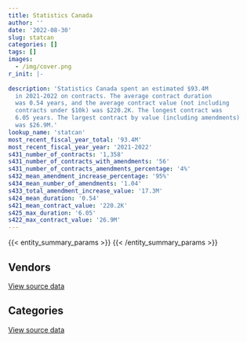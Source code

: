 ```yaml
---
title: Statistics Canada
author: ''
date: '2022-08-30'
slug: statcan
categories: []
tags: []
images:
  - /img/cover.png
r_init: |-
  
description: 'Statistics Canada spent an estimated $93.4M
  in 2021-2022 on contracts. The average contract duration
  was 0.54 years, and the average contract value (not including
  contracts under $10k) was $220.2K. The longest contract was
  6.05 years. The largest contract by value (including amendments)
  was $26.9M.'
lookup_name: 'statcan'
most_recent_fiscal_year_total: '93.4M'
most_recent_fiscal_year_year: '2021-2022'
s431_number_of_contracts: '1,358'
s431_number_of_contracts_with_amendments: '56'
s431_number_of_contracts_amendments_percentage: '4%'
s432_mean_amendment_increase_percentage: '95%'
s434_mean_number_of_amendments: '1.04'
s433_total_amendment_increase_value: '17.3M'
s424_mean_duration: '0.54'
s421_mean_contract_value: '220.2K'
s425_max_duration: '6.05'
s422_max_contract_value: '26.9M'
---
```


<script src="/rmarkdown-libs/htmlwidgets/htmlwidgets.js"></script>
<link href="/rmarkdown-libs/datatables-css/datatables-crosstalk.css" rel="stylesheet" />
<script src="/rmarkdown-libs/datatables-binding/datatables.js"></script>
<script src="/rmarkdown-libs/jquery/jquery-3.6.0.min.js"></script>
<link href="/rmarkdown-libs/dt-core-bootstrap/css/dataTables.bootstrap.min.css" rel="stylesheet" />
<link href="/rmarkdown-libs/dt-core-bootstrap/css/dataTables.bootstrap.extra.css" rel="stylesheet" />
<script src="/rmarkdown-libs/dt-core-bootstrap/js/jquery.dataTables.min.js"></script>
<script src="/rmarkdown-libs/dt-core-bootstrap/js/dataTables.bootstrap.min.js"></script>
<link href="/rmarkdown-libs/crosstalk/css/crosstalk.min.css" rel="stylesheet" />
<script src="/rmarkdown-libs/crosstalk/js/crosstalk.min.js"></script>
<script src="/rmarkdown-libs/htmlwidgets/htmlwidgets.js"></script>
<link href="/rmarkdown-libs/datatables-css/datatables-crosstalk.css" rel="stylesheet" />
<script src="/rmarkdown-libs/datatables-binding/datatables.js"></script>
<script src="/rmarkdown-libs/jquery/jquery-3.6.0.min.js"></script>
<link href="/rmarkdown-libs/dt-core-bootstrap/css/dataTables.bootstrap.min.css" rel="stylesheet" />
<link href="/rmarkdown-libs/dt-core-bootstrap/css/dataTables.bootstrap.extra.css" rel="stylesheet" />
<script src="/rmarkdown-libs/dt-core-bootstrap/js/jquery.dataTables.min.js"></script>
<script src="/rmarkdown-libs/dt-core-bootstrap/js/dataTables.bootstrap.min.js"></script>
<link href="/rmarkdown-libs/crosstalk/css/crosstalk.min.css" rel="stylesheet" />
<script src="/rmarkdown-libs/crosstalk/js/crosstalk.min.js"></script>

{{< entity_summary_params >}}
{{< /entity_summary_params >}}

## Vendors

<div id="htmlwidget-1" style="width:100%;height:auto;" class="datatables html-widget"></div>
<script type="application/json" data-for="htmlwidget-1">{"x":{"style":"bootstrap","filter":"none","vertical":false,"data":[["<a href=\"/vendors/action_personnel_of_ottawa_hull/\">Action Personnel of Ottawa Hull<\/a>","<a href=\"/vendors/advanced_business_interiors/\">Advanced Business Interiors<\/a>","<a href=\"/vendors/apparel_trimmings/\">Apparel Trimmings<\/a>","<a href=\"/vendors/applied_electonics/\">Applied Electonics<\/a>","<a href=\"/vendors/asokan_business_interiors/\">Asokan Business Interiors<\/a>","<a href=\"/vendors/avi_spl_canada/\">AVI SPL Canada<\/a>","<a href=\"/vendors/banctec_canada/\">BancTec Canada<\/a>","<a href=\"/vendors/bell_canada/\">Bell Canada<\/a>","<a href=\"/vendors/calian/\">Calian<\/a>","<a href=\"/vendors/canadian_corps_of_commissionaires/\">Canadian Corps of Commissionaires<\/a>","<a href=\"/vendors/canon/\">Canon<\/a>","<a href=\"/vendors/cansel_survey_equipment/\">Cansel Survey Equipment<\/a>","<a href=\"/vendors/cdw_canada/\">CDW Canada<\/a>","<a href=\"/vendors/cistel_technology/\">Cistel Technology<\/a>","<a href=\"/vendors/conexsys/\">CONEXSYS<\/a>","<a href=\"/vendors/conoscenti_technologies/\">Conoscenti Technologies<\/a>","<a href=\"/vendors/cossette_communications/\">Cossette Communications<\/a>","<a href=\"/vendors/d_doyle_installations/\">D Doyle Installations<\/a>","<a href=\"/vendors/dell_computer/\">Dell Computer<\/a>","<a href=\"/vendors/deloitte_and_touche/\">Deloitte and Touche<\/a>","<a href=\"/vendors/donna_cona/\">Donna Cona<\/a>","<a href=\"/vendors/ebsco_canada/\">EBSCO Canada<\/a>","<a href=\"/vendors/eclipsys_solutions/\">Eclipsys Solutions<\/a>","<a href=\"/vendors/ecole_de_langues_la_cite/\">Ecole De Langues La Cite<\/a>","<a href=\"/vendors/elsevier/\">Elsevier<\/a>","<a href=\"/vendors/ernst_young/\">Ernst Young<\/a>","<a href=\"/vendors/esri/\">ESRI<\/a>","<a href=\"/vendors/excel_human_resources/\">Excel Human Resources<\/a>","<a href=\"/vendors/factiva/\">Factiva<\/a>","<a href=\"/vendors/fast_forward_french/\">Fast Forward French<\/a>","<a href=\"/vendors/fast_track_staffing/\">Fast Track Staffing<\/a>","<a href=\"/vendors/feast_interactive/\">FEAST Interactive<\/a>","<a href=\"/vendors/felix_technology/\">Felix Technology<\/a>","<a href=\"/vendors/fujitsu/\">Fujitsu<\/a>","<a href=\"/vendors/gartner/\">Gartner<\/a>","<a href=\"/vendors/general_motors/\">General Motors<\/a>","<a href=\"/vendors/genesis_integration/\">Genesis Integration<\/a>","<a href=\"/vendors/gilmore_reproductions/\">Gilmore Reproductions<\/a>","<a href=\"/vendors/glasshouse_systems/\">GlassHouse Systems<\/a>","<a href=\"/vendors/global_upholstery/\">Global Upholstery<\/a>","<a href=\"/vendors/grand_toy/\">Grand Toy<\/a>","<a href=\"/vendors/graybridge_international_consulting/\">Graybridge International Consulting<\/a>","<a href=\"/vendors/hypertec/\">Hypertec<\/a>","<a href=\"/vendors/ibm_canada/\">IBM Canada<\/a>","<a href=\"/vendors/info_tech_research_group/\">Info Tech Research Group<\/a>","<a href=\"/vendors/insa/\">Insa<\/a>","<a href=\"/vendors/integra_networks/\">Integra Networks<\/a>","<a href=\"/vendors/ipss/\">IPSS<\/a>","<a href=\"/vendors/iron_mountain/\">Iron Mountain<\/a>","<a href=\"/vendors/john_wiley_sons/\">John Wiley Sons<\/a>","<a href=\"/vendors/konica_minolta_business_solutions/\">Konica Minolta Business Solutions<\/a>","<a href=\"/vendors/les_traductions_tessier/\">Les Traductions Tessier<\/a>","<a href=\"/vendors/levitt_safety/\">Levitt Safety<\/a>","<a href=\"/vendors/lionbridge/\">Lionbridge<\/a>","<a href=\"/vendors/macdonald_dettwiler_and_associates/\">Macdonald Dettwiler and Associates<\/a>","<a href=\"/vendors/microsoft_canada/\">Microsoft Canada<\/a>","<a href=\"/vendors/nations_translation_group/\">Nations Translation Group<\/a>","<a href=\"/vendors/nattiq/\">NATTIQ<\/a>","<a href=\"/vendors/nimble_information_strategies/\">Nimble Information Strategies<\/a>","<a href=\"/vendors/nisha_techonologies/\">Nisha Techonologies<\/a>","<a href=\"/vendors/nitam_solutions/\">Nitam Solutions<\/a>","<a href=\"/vendors/northern_micro/\">Northern Micro<\/a>","<a href=\"/vendors/nova_networks/\">Nova Networks<\/a>","<a href=\"/vendors/opentext/\">OpenText<\/a>","<a href=\"/vendors/optiv_canada_federal/\">Optiv Canada Federal<\/a>","<a href=\"/vendors/oracle_canada/\">Oracle Canada<\/a>","<a href=\"/vendors/pitney_bowes/\">Pitney Bowes<\/a>","<a href=\"/vendors/postmedia_network/\">Postmedia Network<\/a>","<a href=\"/vendors/promaxis/\">Promaxis<\/a>","<a href=\"/vendors/proquest/\">ProQuest<\/a>","<a href=\"/vendors/purespirit_solutions/\">PureSpirIT Solutions<\/a>","<a href=\"/vendors/qmr/\">QMR<\/a>","<a href=\"/vendors/raymond_chabot_grant_thornton/\">Raymond Chabot Grant Thornton<\/a>","<a href=\"/vendors/ricoh/\">Ricoh<\/a>","<a href=\"/vendors/s_p_global_market_intelligence/\">S P Global Market Intelligence<\/a>","<a href=\"/vendors/sap/\">SAP<\/a>","<a href=\"/vendors/sas_institute/\">SAS Institute<\/a>","<a href=\"/vendors/shi_canada/\">SHI Canada<\/a>","<a href=\"/vendors/si_systems/\">SI Systems<\/a>","<a href=\"/vendors/softchoice/\">Softchoice<\/a>","<a href=\"/vendors/stoneworks_technologies/\">Stoneworks Technologies<\/a>","<a href=\"/vendors/supremex/\">SupremeX<\/a>","<a href=\"/vendors/teknion/\">Teknion<\/a>","<a href=\"/vendors/teksystems_canada/\">Teksystems Canada<\/a>","<a href=\"/vendors/telus_canada/\">Telus Canada<\/a>","<a href=\"/vendors/tenaquip/\">Tenaquip<\/a>","<a href=\"/vendors/thales/\">Thales<\/a>","<a href=\"/vendors/the_aim_group/\">The AIM Group<\/a>","<a href=\"/vendors/the_halifax_group/\">The Halifax Group<\/a>","<a href=\"/vendors/the_masha_krupp_translation_group/\">The Masha Krupp Translation Group<\/a>","<a href=\"/vendors/the_stevens_company/\">The Stevens Company<\/a>","<a href=\"/vendors/totem_offisource/\">Totem Offisource<\/a>","<a href=\"/vendors/tpg_technology_consultants/\">Tpg Technology Consultants<\/a>","<a href=\"/vendors/transcontinental_printing/\">Transcontinental Printing<\/a>","<a href=\"/vendors/transpolar_technology/\">Transpolar Technology<\/a>","<a href=\"/vendors/trm_technologies/\">TRM Technologies<\/a>","<a href=\"/vendors/tundra_technical_solutions/\">Tundra Technical Solutions<\/a>","<a href=\"/vendors/tyco_integrated_fire_security/\">Tyco Integrated Fire Security<\/a>","<a href=\"/vendors/ubiqus_canada/\">Ubiqus Canada<\/a>","<a href=\"/vendors/university_of_ottawa/\">University of Ottawa<\/a>","<a href=\"/vendors/veritaaq_technology_house/\">Veritaaq Technology House<\/a>","<a href=\"/vendors/vwr_international/\">VWR International<\/a>","<a href=\"/vendors/westbury_national_show_systems/\">Westbury National Show Systems<\/a>"],[87970.5,139815.94,null,14876.6,null,null,21041.47,null,null,2076591.38,null,23565.79,214086.98,null,305434.3,116784.73,null,null,45697.2,24905.2,24012.5,4720.58,59362.09,121423.76,98246.24,160486.38,61162.55,36535.73,325431.54,null,null,null,null,350338.97,329052.01,null,89081.94,71323.03,null,null,null,null,null,25051.05,96007.97,14065.46,null,7116.55,null,null,343769.87,null,null,null,null,661505.16,null,null,null,41416.99,null,18814.5,19802.69,67585.61,null,6645627.23,115469.91,null,null,null,null,133023.6,null,64025.75,null,34760.29,689257.14,null,null,32544,null,null,158085.67,286043.68,23404.93,null,null,678000,null,null,10559.85,null,null,null,312141.8,null,null,16437.75,null,24950.4,null,null,23751.38],[null,54680.41,null,124642.1,276861.08,null,null,null,null,1994374.57,null,6757.21,10379.05,null,314597.56,153002.77,30633.17,null,null,67389.53,24860,null,146317.82,285714.29,26157.44,null,13561.13,null,369916.8,34440,null,null,null,527671.03,91132.15,null,121396.8,53883.63,9920.11,43224.76,25484.14,null,501720,49705.31,19489.08,201615.75,49494,null,null,null,436668.02,861000,null,1127000,185840.55,1270661.94,926600,null,null,552380.83,12973.98,3796875.14,null,1292198.25,null,4168705.18,29532.45,null,null,null,null,null,null,null,34242.35,384313.94,2960854.99,23545.55,null,35410.86,37205.25,null,109490.39,352432.42,10495.07,11469.45,null,218994,null,971800,null,190093.12,103225.5,null,413087.57,352432.42,null,null,367250,null,null,null,34807.93],[84750,null,283380.27,107714.4,null,null,71300.45,362299.98,null,1946386.8,810210,6056.99,null,82485.48,null,354267.38,null,null,134201.39,1044126.61,124300,81550.97,5824.55,280000,117745.27,11735.05,113741.22,null,null,13605.2,null,786169.25,16145.89,null,647769.65,35613.08,null,337415,26705.98,null,132823.67,232847.8,null,708450.68,44977.99,367938.56,null,1084254.49,null,null,384115.47,null,21188.68,null,222480.12,6565952.15,null,null,15232.31,177379.04,21863.56,3083410.66,null,1524.43,null,6089616.6,64666.79,54795.66,null,3722.78,null,39776.43,null,null,116402.56,56787.4,15637917.61,62486.43,1113615,133781.79,null,61721.98,null,958887.38,null,null,null,105655,24973,null,null,null,99440,16418388.8,300839.61,405797.58,null,null,null,null,null,null,null],[null,null,null,null,72871.49,33781.28,200813.92,null,78811.27,1658284.86,281579.05,8048.29,null,34731.54,null,464135.12,26604483,36468.94,14846.14,134686.48,2314752.28,137037.83,134277.11,549180,122789.46,null,964523.05,null,null,null,81648.44,null,null,null,751252.67,null,null,142304.29,51411.75,null,248366.53,314869.09,188871.03,1050239.41,null,156677.8,null,5683.44,254149.67,9961.4,360887.96,null,null,null,238481.54,7726863.37,null,167923.76,131344.72,90371.75,34015.37,911875.43,8765.03,31871.18,137774.53,6610986.01,79086.15,28251.55,141250,40110.01,468881.06,41444.78,485900,null,109750.94,413654.83,11285855.63,57777.47,null,119191.36,null,23504,null,3035518.92,null,null,13503.02,3683800,null,null,null,null,1999987,null,null,null,2712000,null,null,null,999562.93,21724.79,null]],"container":"<table class=\"table table-striped table-hover row-border order-column display\">\n  <thead>\n    <tr>\n      <th>Vendor<\/th>\n      <th>2018-2019<\/th>\n      <th>2019-2020<\/th>\n      <th>2020-2021<\/th>\n      <th>2021-2022<\/th>\n    <\/tr>\n  <\/thead>\n<\/table>","options":{"order":[[4,"desc"]],"pageLength":10,"autoWidth":true,"columnDefs":[{"targets":1,"render":"function(data, type, row, meta) {\n    return type !== 'display' ? data : DTWidget.formatCurrency(data, \"$\", 2, 3, \",\", \".\", true, null);\n  }"},{"targets":2,"render":"function(data, type, row, meta) {\n    return type !== 'display' ? data : DTWidget.formatCurrency(data, \"$\", 2, 3, \",\", \".\", true, null);\n  }"},{"targets":3,"render":"function(data, type, row, meta) {\n    return type !== 'display' ? data : DTWidget.formatCurrency(data, \"$\", 2, 3, \",\", \".\", true, null);\n  }"},{"targets":4,"render":"function(data, type, row, meta) {\n    return type !== 'display' ? data : DTWidget.formatCurrency(data, \"$\", 2, 3, \",\", \".\", true, null);\n  }"},{"width":"16%","targets":[1,2,3,4]},{"className":"dt-right","targets":[1,2,3,4]}],"orderClasses":false}},"evals":["options.columnDefs.0.render","options.columnDefs.1.render","options.columnDefs.2.render","options.columnDefs.3.render"],"jsHooks":[]}</script>
<p class="text-right">
<a href="https://github.com/GoC-Spending/contracts-data/tree/main/data/out/departments/statcan/summary_by_fiscal_year_by_vendor.csv" class="source-data-link btn btn-link">View source data</a>
</p>

## Categories

<div id="htmlwidget-2" style="width:100%;height:auto;" class="datatables html-widget"></div>
<script type="application/json" data-for="htmlwidget-2">{"x":{"style":"bootstrap","filter":"none","vertical":false,"data":[["<a href=\"/categories/facilities_and_construction/\">Facilities and construction<\/a>","<a href=\"/categories/office_management/\">Office management<\/a>","<a href=\"/categories/professional_services/\">Professional services<\/a>","<a href=\"/categories/information_technology/\">Information technology<\/a>","<a href=\"/categories/medical/\">Medical<\/a>","<a href=\"/categories/transportation_and_logistics/\">Transportation and logistics<\/a>","<a href=\"/categories/industrial_products_and_services/\">Industrial products and services<\/a>","<a href=\"/categories/travel/\">Travel<\/a>","<a href=\"/categories/security_and_protection/\">Security and protection<\/a>","<a href=\"/categories/human_capital/\">Human capital<\/a>"],[68394.75,1693380.12,2571135.01,12004862.64,178482.5,320083.59,301910.94,null,2076591.38,3695823.97],[39820.84,2045509.86,10017950.34,18753027.54,373029,173664.35,372395.97,null,1994374.57,2583365.51],[3033121.73,20383728.72,5503072.51,36057430.87,340737.98,35613.08,544113.87,null,1921385.39,3138754.94],[4413954.16,1936691.26,35835587.13,41589649.83,1548096.9,266028.03,344798.4,217987.8,1590688.42,5673462.66]],"container":"<table class=\"table table-striped table-hover row-border order-column display\">\n  <thead>\n    <tr>\n      <th>Category<\/th>\n      <th>2018-2019<\/th>\n      <th>2019-2020<\/th>\n      <th>2020-2021<\/th>\n      <th>2021-2022<\/th>\n    <\/tr>\n  <\/thead>\n<\/table>","options":{"order":[[4,"desc"]],"dom":"t","pageLength":30,"autoWidth":true,"columnDefs":[{"targets":1,"render":"function(data, type, row, meta) {\n    return type !== 'display' ? data : DTWidget.formatCurrency(data, \"$\", 2, 3, \",\", \".\", true, null);\n  }"},{"targets":2,"render":"function(data, type, row, meta) {\n    return type !== 'display' ? data : DTWidget.formatCurrency(data, \"$\", 2, 3, \",\", \".\", true, null);\n  }"},{"targets":3,"render":"function(data, type, row, meta) {\n    return type !== 'display' ? data : DTWidget.formatCurrency(data, \"$\", 2, 3, \",\", \".\", true, null);\n  }"},{"targets":4,"render":"function(data, type, row, meta) {\n    return type !== 'display' ? data : DTWidget.formatCurrency(data, \"$\", 2, 3, \",\", \".\", true, null);\n  }"},{"width":"16%","targets":[1,2,3,4]},{"className":"dt-right","targets":[1,2,3,4]}],"orderClasses":false,"lengthMenu":[10,25,30,50,100]}},"evals":["options.columnDefs.0.render","options.columnDefs.1.render","options.columnDefs.2.render","options.columnDefs.3.render"],"jsHooks":[]}</script>
<p class="text-right">
<a href="https://github.com/GoC-Spending/contracts-data/tree/main/data/out/departments/statcan/summary_by_fiscal_year_by_category.csv" class="source-data-link btn btn-link">View source data</a>
</p>
